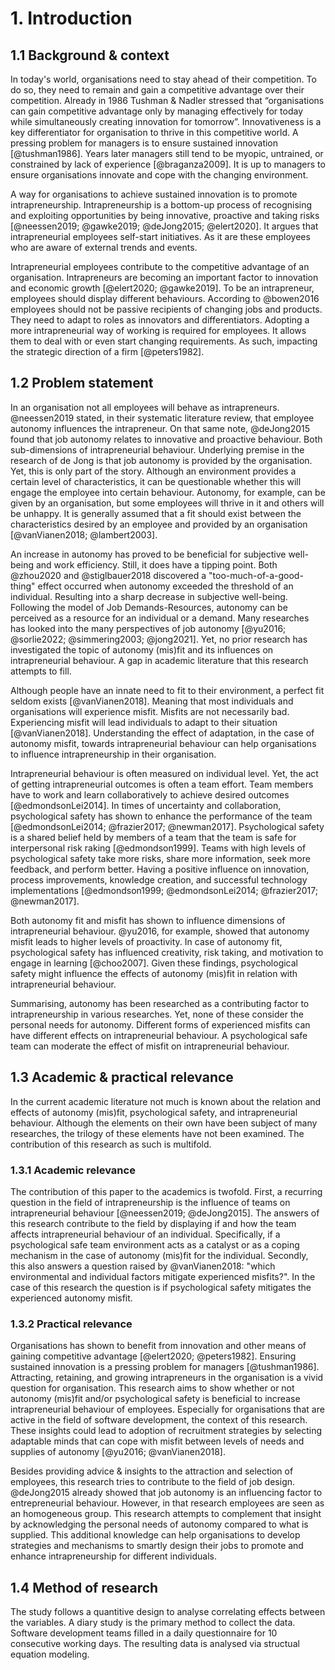 # 1. Introduction

## 1.1 Background & context

In today's world, organisations need to stay ahead of their competition. To do so, they need to remain and gain a competitive advantage over their competition. Already in 1986 Tushman & Nadler stressed that “organisations can gain competitive advantage only by managing effectively for today while simultaneously creating innovation for tomorrow”. Innovativeness is a key differentiator for organisation to thrive in this competitive world. A pressing problem for managers is to ensure sustained innovation [@tushman1986]. Years later managers still tend to be myopic, untrained, or constrained by lack of experience [@braganza2009]. It is up to managers to ensure organisations innovate and cope with the changing environment.

A way for organisations to achieve sustained innovation is to promote intrapreneurship. Intrapreneurship is a bottom-up process of recognising and exploiting opportunities by being innovative, proactive and taking risks [@neessen2019; @gawke2019; @deJong2015; @elert2020]. It argues that intrapreneurial employees self-start initiatives. As it are these employees who are aware of external trends and events.

Intrapreneurial employees contribute to the competitive advantage of an organisation. Intrapreneurs are becoming an important factor to innovation and economic growth [@elert2020; @gawke2019]. To be an intrapreneur, employees should display different behaviours. According to @bowen2016 employees should not be passive recipients of changing jobs and products. They need to adapt to roles as innovators and differentiators. Adopting a more intrapreneurial way of working is required for employees. It allows them to deal with or even start changing requirements. As such, impacting the strategic direction of a firm [@peters1982].

## 1.2 Problem statement

In an organisation not all employees will behave as intrapreneurs. @neessen2019 stated, in their systematic literature review, that employee autonomy influences the intrapreneur. On that same note, @deJong2015 found that job autonomy relates to innovative and proactive behaviour. Both sub-dimensions of intrapreneurial behaviour. Underlying premise in the research of de Jong is that job autonomy is provided by the organisation. Yet, this is only part of the story. Although an environment provides a certain level of characteristics, it can be questionable whether this will engage the employee into certain behaviour. Autonomy, for example, can be given by an organisation, but some employees will thrive in it and others will be unhappy. It is generally assumed that a fit should exist between the characteristics desired by an employee and provided by an organisation [@vanVianen2018; @lambert2003].

An increase in autonomy has proved to be beneficial for subjective well-being and work efficiency. Still, it does have a tipping point. Both @zhou2020 and @stiglbauer2018 discovered a "too-much-of-a-good-thing" effect occurred when autonomy exceeded the threshold of an individual. Resulting into a sharp decrease in subjective well-being. Following the model of Job Demands-Resources, autonomy can be perceived as a resource for an individual or a demand. Many researches has looked into the many perspectives of job autonomy [@yu2016; @sorlie2022; @simmering2003; @jong2021]. Yet, no prior research has investigated the topic of autonomy (mis)fit and its influences on intrapreneurial behaviour. A gap in academic literature that this research attempts to fill.

Although people have an innate need to fit to their environment, a perfect fit seldom exists [@vanVianen2018]. Meaning that most individuals and organisations will experience misfit. Misfits are not necessarily bad. Experiencing misfit will lead individuals to adapt to their situation [@vanVianen2018]. Understanding the effect of adaptation, in the case of autonomy misfit, towards intrapreneurial behaviour can help organisations to influence intrapreneurship in their organisation.

Intrapreneurial behaviour is often measured on individual level. Yet, the act of getting intrapreneurial outcomes is often a team effort. Team members have to work and learn collaboratively to achieve desired outcomes [@edmondsonLei2014]. In times of uncertainty and collaboration, psychological safety has shown to enhance the performance of the team [@edmondsonLei2014; @frazier2017; @newman2017]. Psychological safety is a shared belief held by members of a team that the team is safe for interpersonal risk raking [@edmondson1999]. Teams with high levels of psychological safety take more risks, share more information, seek more feedback, and perform better. Having a positive influence on innovation, process improvements, knowledge creation, and successful technology implementations [@edmondson1999; @edmondsonLei2014; @frazier2017; @newman2017].

Both autonomy fit and misfit has shown to influence dimensions of intrapreneurial behaviour. @yu2016, for example, showed that autonomy misfit leads to higher levels of proactivity. In case of autonomy fit, psychological safety has influenced creativity, risk taking, and motivation to engage in learning [@choo2007]. Given these findings, psychological safety might influence the effects of autonomy (mis)fit in relation with intrapreneurial behaviour.

Summarising, autonomy has been researched as a contributing factor to intrapreneurship in various researches. Yet, none of these consider the personal needs for autonomy. Different forms of experienced misfits can have different effects on intrapreneurial behaviour. A psychological safe team can moderate the effect of misfit on intrapreneurial behaviour.

## 1.3 Academic & practical relevance

In the current academic literature not much is known about the relation and effects of autonomy (mis)fit, psychological safety, and intrapreneurial behaviour. Although the elements on their own have been subject of many researches, the trilogy of these elements have not been examined. The contribution of this research as such is multifold.

### 1.3.1 Academic relevance

The contribution of this paper to the academics is twofold. First, a recurring question in the field of intrapreneurship is the influence of teams on intrapreneurial behaviour [@neessen2019; @deJong2015]. The answers of this research contribute to the field by displaying if and how the team affects intrapreneurial behaviour of an individual. Specifically, if a psychological safe team environment acts as a catalyst or as a coping mechanism in the case of autonomy (mis)fit for the individual. Secondly, this also answers a question raised by @vanVianen2018: "which environmental and individual factors mitigate experienced misfits?". In the case of this research the question is if psychological safety mitigates the experienced autonomy misfit.

### 1.3.2 Practical relevance

Organisations has shown to benefit from innovation and other means of gaining competitive advantage [@elert2020; @peters1982]. Ensuring sustained innovation is a pressing problem for managers [@tushman1986]. Attracting, retaining, and growing intrapreneurs in the organisation is a vivid question for organisation. This research aims to show whether or not autonomy (mis)fit and/or psychological safety is beneficial to increase intrapreneurial behaviour of employees. Especially for organisations that are active in the field of software development, the context of this research. These insights could lead to adoption of recruitment strategies by selecting adaptable minds that can cope with misfit between levels of needs and supplies of autonomy [@yu2016; @vanVianen2018].

Besides providing advice & insights to the attraction and selection of employees, this research tries to contribute to the field of job design. @deJong2015 already showed that job autonomy is an influencing factor to entrepreneurial behaviour. However, in that research employees are seen as an homogeneous group. This research attempts to complement that insight by acknowledging the personal needs of autonomy compared to what is supplied. This additional knowledge can help organisations to develop strategies and mechanisms to smartly design their jobs to promote and enhance intrapreneurship for different individuals.

## 1.4 Method of research

The study follows a quantitive design to analyse correlating effects between the variables. A diary study is the primary method to collect the data. Software development teams filled in a daily questionnaire for 10 consecutive working days. The resulting data is analysed via structual equation modeling.
